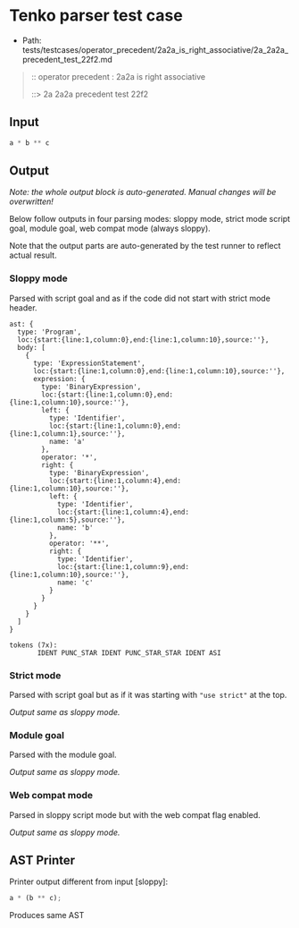 # Tenko parser test case

- Path: tests/testcases/operator_precedent/2a2a_is_right_associative/2a_2a2a_precedent_test_22f2.md

> :: operator precedent : 2a2a is right associative
>
> ::> 2a 2a2a precedent test 22f2

## Input

`````js
a * b ** c
`````

## Output

_Note: the whole output block is auto-generated. Manual changes will be overwritten!_

Below follow outputs in four parsing modes: sloppy mode, strict mode script goal, module goal, web compat mode (always sloppy).

Note that the output parts are auto-generated by the test runner to reflect actual result.

### Sloppy mode

Parsed with script goal and as if the code did not start with strict mode header.

`````
ast: {
  type: 'Program',
  loc:{start:{line:1,column:0},end:{line:1,column:10},source:''},
  body: [
    {
      type: 'ExpressionStatement',
      loc:{start:{line:1,column:0},end:{line:1,column:10},source:''},
      expression: {
        type: 'BinaryExpression',
        loc:{start:{line:1,column:0},end:{line:1,column:10},source:''},
        left: {
          type: 'Identifier',
          loc:{start:{line:1,column:0},end:{line:1,column:1},source:''},
          name: 'a'
        },
        operator: '*',
        right: {
          type: 'BinaryExpression',
          loc:{start:{line:1,column:4},end:{line:1,column:10},source:''},
          left: {
            type: 'Identifier',
            loc:{start:{line:1,column:4},end:{line:1,column:5},source:''},
            name: 'b'
          },
          operator: '**',
          right: {
            type: 'Identifier',
            loc:{start:{line:1,column:9},end:{line:1,column:10},source:''},
            name: 'c'
          }
        }
      }
    }
  ]
}

tokens (7x):
       IDENT PUNC_STAR IDENT PUNC_STAR_STAR IDENT ASI
`````

### Strict mode

Parsed with script goal but as if it was starting with `"use strict"` at the top.

_Output same as sloppy mode._

### Module goal

Parsed with the module goal.

_Output same as sloppy mode._

### Web compat mode

Parsed in sloppy script mode but with the web compat flag enabled.

_Output same as sloppy mode._

## AST Printer

Printer output different from input [sloppy]:

````js
a * (b ** c);
````

Produces same AST
